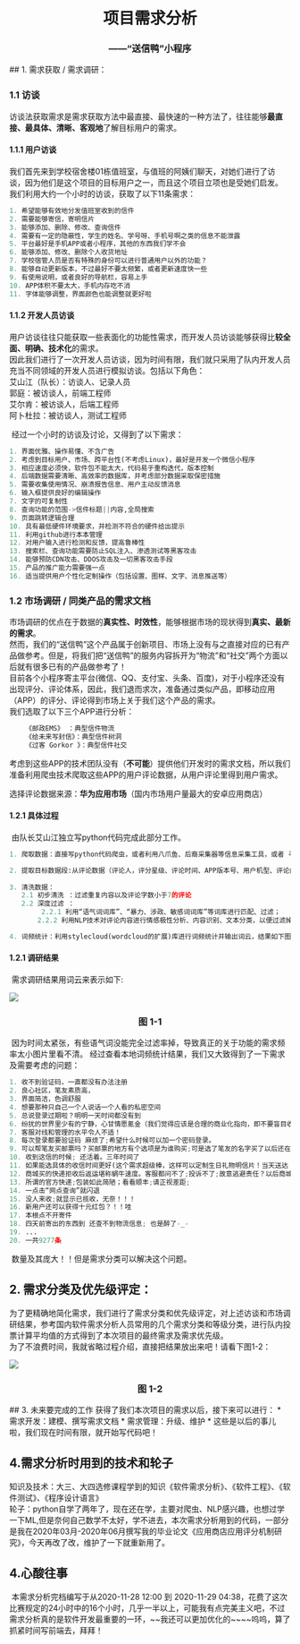 <h1 align = "center">项目需求分析</h1>
<h3 align = "center">——“送信鸭”小程序</h3>
## 1. 需求获取 / 需求调研：

### 1.1 访谈
​	访谈法获取需求是需求获取方法中最直接、最快速的一种方法了，往往能够**最直接、最具体、清晰、客观地**了解目标用户的需求。   
#### 1.1.1 用户访谈
​	我们首先来到学校宿舍楼01栋值班室，与值班的阿姨们聊天，对她们进行了访谈，因为他们是这个项目的目标用户之一，而且这个项目立项也是受她们启发。   
​	我们利用大约一个小时的访谈，获取了以下11条需求：   

```python
1. 希望能够有效地分发值班室收到的信件
2. 需要能够寄信，寄明信片
3. 能够添加、删除、修改、查询信件
4. 需要有一定的隐蔽性，学生的姓名、学号呀、手机号啊之类的信息不能泄露
5. 平台最好是手机APP或者小程序，其他的东西我们学不会
6. 能够添加、修改、删除个人收货地址
7. 学校宿管人员是否有特殊的身份可以进行普通用户以外的功能？
8. 能够自动更新版本，不过最好不要太频繁，或者更新速度快一些
9. 有使用说明，或者良好的导航栏，容易上手
10. APP体积不要太大，手机内存吃不消
11. 字体能够调整，界面颜色也能调整就更好啦
```
#### 1.1.2 开发人员访谈
​	用户访谈往往只能获取一些表面化的功能性需求，而开发人员访谈能够获得比**较全面、明确、技术化**的需求。   
​	因此我们进行了一次开发人员访谈，因为时间有限，我们就只采用了队内开发人员充当不同领域的开发人员进行模拟访谈。包括以下角色：   
​		艾山江（队长）：访谈人、记录人员   
​		郭庭：被访谈人，前端工程师   
​		艾尔肯：被访谈人，后端工程师   
​		阿卜杜拉：被访谈人，测试工程师   

​	经过一个小时的访谈及讨论，又得到了以下需求：   

```python
1. 界面优雅、操作易懂、不含广告
2. 考虑到目标用户、市场、跨平台性(不考虑Linux)，最好是开发一个微信小程序
3. 相应速度必须快，软件包不能太大，代码易于重构迭代，版本控制
4. 后端数据需要清晰、高效率的数据库，并考虑部分数据采取保密措施
5. 需要收集使用情况、崩溃报告信息、用户主动反馈消息
6. 输入框提供良好的编辑操作
7. 文字的可复制性
8. 查询功能的范围->信件标题||内容,全局搜索
9. 页面跳转逻辑合理
10. 具有最低硬件环境要求，并检测不符合的硬件给出提示
11. 利用github进行本本管理
12. 对用户输入进行检测和反馈，提高鲁棒性
13. 搜索栏、查询功能需要防止SQL注入、渗透测试等黑客攻击
14. 能够预防CDN攻击、DDOS攻击及一切黑客攻击手段
15. 产品的推广能力需要强一点
16. 适当提供用户个性化定制操作（包括设置、图样、文字、消息推送等）
```
### 1.2 市场调研 / 同类产品的需求文档    
​	市场调研的优点在于数据的**真实性、时效性**，能够根据市场的现状得到**真实、最新的需求**。   
​	然而，我们的“送信鸭”这个产品属于创新项目、市场上没有与之直接对应的已有产品做参考。但是，将我们把“送信鸭”的服务内容拆开为“物流”和“社交”两个方面以后就有很多已有的产品做参考了！   
​	目前各个小程序寄主平台(微信、QQ、支付宝、头条、百度)，对于小程序还没有出现评分、评论体系，因此，我们退而求次，准备通过类似产品，即移动应用（APP）的评分、评论得到市场上关于我们这个产品的需求。   
​	我们选取了以下三个APP进行分析：  

```python
    《邮政EMS》 ：典型信件物流      
    《给未来写封信》：典型信件树洞      
    《过客 Gorkor 》：典型信件社交      
```
​	考虑到这些APP的技术团队没有（**不可能**）提供他们开发时的需求文档，所以我们准备利用爬虫技术爬取这些APP的用户评论数据，从用户评论里得到用户需求。  

​	选择评论数据来源：**华为应用市场**（国内市场用户量最大的安卓应用商店）   
#### 1.2.1 具体过程   
​	由队长艾山江独立写python代码完成此部分工作。  

```python
1. 爬取数据：直接写python代码爬虫，或者利用八爪鱼、后裔采集器等信息采集工具，或者 寻找APP数据统计服务平台等。爬取结果用pandas库写入csv文件。  

2. 提取目标数据段:从评论数据（评论人，评分星级、评论时间、APP版本号、用户机型、评论内容）中，分理出“评分星级”和“评论内容”。  
    
3. 清洗数据：  
​	2.1 初步清洗 ：过滤重复内容以及评论字数小于7的评论   
​	2.2 深度过滤 ：
		2.2.1 利用“语气词词库”、“暴力、涉政、敏感词词库”等词库进行匹配、过滤；  
​	    2.2.2 利用NLP技术对评论内容进行情感极性分析、内容识别、文本分类，以便过滤掉无关、广告、舆情等不良评论。（这次比赛因时间太短，训练数据集来不及，因而此项暂未被启用）  

4. 词频统计：利用stylecloud(wordcloud的扩展)库进行词频统计并输出词云，结果如下图1-1

```
#### 1.2.1 调研结果  

​		需求调研结果用词云来表示如下:

<p>
    <img align ="center" src = "./02-词频统计代码/词频统计结果2.png"/>
    <h3 align ="center">图 1-1</h3>
</p>		
​		因为时间太紧张，有些语气词没能完全过滤率掉，导致真正的关于功能的需求频率太小图片里看不清。   
​		经过查看本地词频统计结果，我们又大致得到了一下需求及需要考虑的问题：  

```python
1. 收不到验证码，一直都没有办法注册
2. 良心社区，笔友素质高，
3. 界面简洁，色调舒服
4. 想要那种只自己一个人说话一个人看的私密空间
5. 总说登录过期啦？明明一天时间都没有到
6. 纷扰的世界里少有的宁静，心甘情愿氪金（我们觉得应该是合理的商业化指向，即不要盲目收费，先搞好社区气氛，再适当地提供有偿的精美道具、模板之类的内部商品）
7. 客服对线和管理的水平令人不适！
8. 每次登录都要验证码 麻烦了;希望什么时候可以加一个密码登录。
9. 可以帮笔友买邮票吗？买邮票的地方有个选项是为谁购买;可是选了笔友的名字买了以后还在我这？？
10. 收到这信的时候; 还活着。三年时间了
11. 如果能选具体的收信时间更好(这个需求超级棒，这样可以定制生日礼物明信片！当天送达！这也可以是一个新的商业化价值)
12. 商城买的快递拒收后返运堪称蜗牛速度。客服都问不了;投诉不了;故意逃避责任？以后商城再给 发EMS 就不买华为了！！
13. 所谓的官方快递;包装如此简陋；看看顺丰;请正视差距;
14. 一点击“网点查询”就闪退
15. 没人来收;就显示已揽收，无奈！！！
16. 新用户还可以获得十元红包？！！哇
17. 本根点不开寄件
18. 四天前寄出的东西到 还查不到物流信息; 也是醉了-_-
19. ...
20. 一共9277条

```
​	数量及其庞大！！但是需求分类可以解决这个问题。

## 2. 需求分类及优先级评定：  
​	为了更精确地简化需求，我们进行了需求分类和优先级评定，对上述访谈和市场调研结果，参考国内软件需求分析人员常用的几个需求分类和等级分类，进行队内投票计算平均值的方式得到了本次项目的最终需求及需求优先级。  
​	为了不浪费时间，我就省略过程介绍，直接把结果放出来吧！请看下图1-2：

<p>
    <img align ="center" src = "./需求展示.png"/>
    <h3 align ="center">图 1-2</h3>
</p>
## 3. 未来要完成的工作   
​	获得了我们本次项目的需求以后，接下来可以进行：  
​        * 需求开发：建模、撰写需求文档  
​        * 需求管理：升级、维护  
​        * 这些是以后的事儿啦，我们现在时间有限，就开始写代码吧！   

## 4.需求分析时用到的技术和轮子
​	知识及技术：大三、大四选修课程学到的知识《软件需求分析》、《软件工程》、《软件测试》、《程序设计语言》  
   轮子：python自学了两年了，现在还在学，主要对爬虫、NLP感兴趣，也想过学一下ML,但是奈何自己数学不太好，学不进去，本次需求分析用到的代码，一部分是我在2020年03月-2020年06月撰写我的毕业论文《应用商店应用评分机制研究》，今天再改了改，维护了一下就重新用了。

## 4.心酸往事     

​	本需求分析完档编写于从2020-11-28 12:00 到 2020-11-29 04:38，花费了这次比赛规定的24小时中的16个小时，几乎一半以上，可能我有点完美主义吧，不过需求分析真的是软件开发最重要的一环，~~我还可以更加优化的~~~~呜呜，算了抓紧时间写前端去，拜拜！

​        


